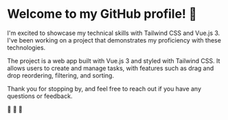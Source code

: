 # Welcome to my GitHub profile! :wave:

I'm excited to showcase my technical skills with Tailwind CSS and Vue.js 3. I've been working on a project that demonstrates my proficiency with these technologies.

The project is a web app built with Vue.js 3 and styled with Tailwind CSS. It allows users to create and manage tasks, with features such as drag and drop reordering, filtering, and sorting.

Thank you for stopping by, and feel free to reach out if you have any questions or feedback.

:rocket: :rocket: :rocket:
